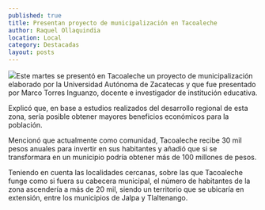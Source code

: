 ```yaml
---
published: true
title: Presentan proyecto de municipalización en Tacoaleche
author: Raquel Ollaquindia
location: Local
category: Destacadas
layout: posts
---
```


![](http://i.imgur.com/RACX92gm.jpg)Este martes se presentó en Tacoaleche un proyecto de municipalización elaborado por la Universidad Autónoma de Zacatecas y que fue presentado por Marco Torres Inguanzo, docente e investigador de institución educativa.

Explicó que, en base a estudios realizados del desarrollo regional de esta zona, sería posible obtener mayores beneficios económicos para la población.

Mencionó que actualmente como comunidad, Tacoaleche recibe 30 mil pesos anuales para invertir en sus habitantes y añadió que si se transformara en un municipio podría obtener más de 100 millones de pesos.

Teniendo en cuenta las localidades cercanas, sobre las que Tacoaleche funge como si fuera su cabecera municipal, el número de habitantes de la zona ascendería a más de 20 mil, siendo un territorio que se ubicaría en extensión, entre los municipios de Jalpa y Tlaltenango.

